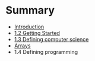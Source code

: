# Summary

* [Introduction](README.md)
* [1.2 Getting Started](12_getting_started.md)
* [1.3 Defining computer science](13_defining_computer_science.md)
* [Arrays](chapter1.md)
* 1.4 Defining programming 

